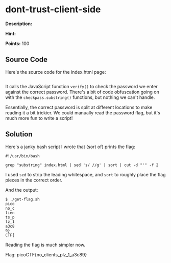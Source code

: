 # dont-trust-client-side

**Description:**

**Hint:**

**Points:** 100

## Source Code

Here's the source code for the index.html page:
```

```

It calls the JavaScript function ```verify()``` to check the password we enter
against the correct password. There's a bit of code obfuscation going on with the
```checkpass.substring()``` functions, but nothing we can't handle.


Essentially, the correct password is split at different locations to make reading
it a bit trickier. We could manually read the password flag, but it's much more fun
to write a script!

## Solution

Here's a janky bash script I wrote that (sort of) prints the flag:

```
#!/usr/bin/bash

grep "substring" index.html | sed 's/ //g' | sort | cut -d "'" -f 2
```

I used ```sed``` to strip the leading whitespace, and ```sort``` to roughly place the
flag pieces in the correct order.

And the output:
```
$ ./get-flag.sh  
pico
no_c
lien
ts_p
lz_1
a3c8
9}
CTF{
```

Reading the flag is much simpler now.

Flag: picoCTF{no_clients_plz_1_a3c89}
